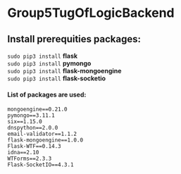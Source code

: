 # Group5TugOfLogicBackend

## Install prerequities packages:

`sudo pip3 install` **flask**  
`sudo pip3 install` **pymongo**  
`sudo pip3 install` **flask-mongoengine**  
`sudo pip3 install` **flask-socketio**  

#### List of packages are used:
```
mongoengine==0.21.0
pymongo==3.11.1
six==1.15.0
dnspython==2.0.0
email-validator==1.1.2
flask-mongoengine==1.0.0
Flask-WTF==0.14.3
idna==2.10
WTForms==2.3.3
Flask-SocketIO==4.3.1
```